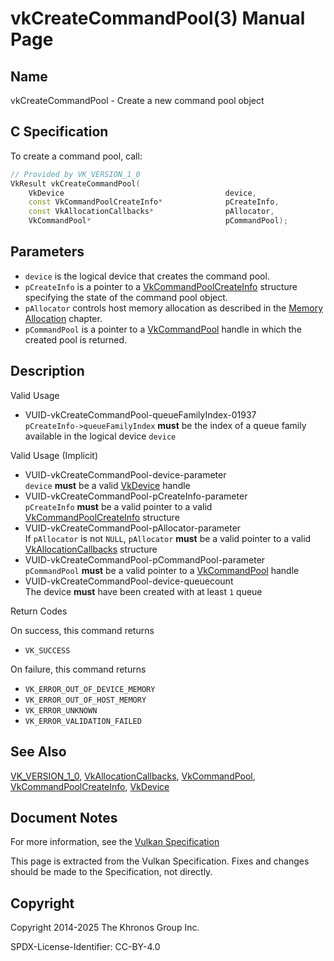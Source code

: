 # vkCreateCommandPool(3) Manual Page

## Name

vkCreateCommandPool - Create a new command pool object



## [](#_c_specification)C Specification

To create a command pool, call:

```c++
// Provided by VK_VERSION_1_0
VkResult vkCreateCommandPool(
    VkDevice                                    device,
    const VkCommandPoolCreateInfo*              pCreateInfo,
    const VkAllocationCallbacks*                pAllocator,
    VkCommandPool*                              pCommandPool);
```

## [](#_parameters)Parameters

- `device` is the logical device that creates the command pool.
- `pCreateInfo` is a pointer to a [VkCommandPoolCreateInfo](https://registry.khronos.org/vulkan/specs/latest/man/html/VkCommandPoolCreateInfo.html) structure specifying the state of the command pool object.
- `pAllocator` controls host memory allocation as described in the [Memory Allocation](https://registry.khronos.org/vulkan/specs/latest/html/vkspec.html#memory-allocation) chapter.
- `pCommandPool` is a pointer to a [VkCommandPool](https://registry.khronos.org/vulkan/specs/latest/man/html/VkCommandPool.html) handle in which the created pool is returned.

## [](#_description)Description

Valid Usage

- [](#VUID-vkCreateCommandPool-queueFamilyIndex-01937)VUID-vkCreateCommandPool-queueFamilyIndex-01937  
  `pCreateInfo->queueFamilyIndex` **must** be the index of a queue family available in the logical device `device`

Valid Usage (Implicit)

- [](#VUID-vkCreateCommandPool-device-parameter)VUID-vkCreateCommandPool-device-parameter  
  `device` **must** be a valid [VkDevice](https://registry.khronos.org/vulkan/specs/latest/man/html/VkDevice.html) handle
- [](#VUID-vkCreateCommandPool-pCreateInfo-parameter)VUID-vkCreateCommandPool-pCreateInfo-parameter  
  `pCreateInfo` **must** be a valid pointer to a valid [VkCommandPoolCreateInfo](https://registry.khronos.org/vulkan/specs/latest/man/html/VkCommandPoolCreateInfo.html) structure
- [](#VUID-vkCreateCommandPool-pAllocator-parameter)VUID-vkCreateCommandPool-pAllocator-parameter  
  If `pAllocator` is not `NULL`, `pAllocator` **must** be a valid pointer to a valid [VkAllocationCallbacks](https://registry.khronos.org/vulkan/specs/latest/man/html/VkAllocationCallbacks.html) structure
- [](#VUID-vkCreateCommandPool-pCommandPool-parameter)VUID-vkCreateCommandPool-pCommandPool-parameter  
  `pCommandPool` **must** be a valid pointer to a [VkCommandPool](https://registry.khronos.org/vulkan/specs/latest/man/html/VkCommandPool.html) handle
- [](#VUID-vkCreateCommandPool-device-queuecount)VUID-vkCreateCommandPool-device-queuecount  
  The device **must** have been created with at least `1` queue

Return Codes

On success, this command returns

- `VK_SUCCESS`

On failure, this command returns

- `VK_ERROR_OUT_OF_DEVICE_MEMORY`
- `VK_ERROR_OUT_OF_HOST_MEMORY`
- `VK_ERROR_UNKNOWN`
- `VK_ERROR_VALIDATION_FAILED`

## [](#_see_also)See Also

[VK\_VERSION\_1\_0](https://registry.khronos.org/vulkan/specs/latest/man/html/VK_VERSION_1_0.html), [VkAllocationCallbacks](https://registry.khronos.org/vulkan/specs/latest/man/html/VkAllocationCallbacks.html), [VkCommandPool](https://registry.khronos.org/vulkan/specs/latest/man/html/VkCommandPool.html), [VkCommandPoolCreateInfo](https://registry.khronos.org/vulkan/specs/latest/man/html/VkCommandPoolCreateInfo.html), [VkDevice](https://registry.khronos.org/vulkan/specs/latest/man/html/VkDevice.html)

## [](#_document_notes)Document Notes

For more information, see the [Vulkan Specification](https://registry.khronos.org/vulkan/specs/latest/html/vkspec.html#vkCreateCommandPool)

This page is extracted from the Vulkan Specification. Fixes and changes should be made to the Specification, not directly.

## [](#_copyright)Copyright

Copyright 2014-2025 The Khronos Group Inc.

SPDX-License-Identifier: CC-BY-4.0